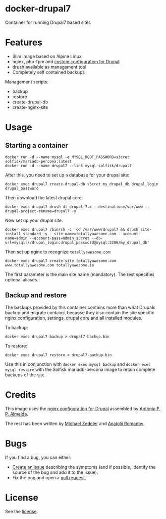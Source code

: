 # docker-drupal7

Container for running Drupal7 based sites

# Features

 * Slim image based on Alpine Linux
 * nginx, php-fpm and [custom configuration for Drupal](https://github.com/perusio/drupal-with-nginx)
 * drush available as management tool
 * Completely self contained backups

Management scripts:

 * backup
 * restore
 * create-drupal-db
 * create-nginx-site

# Usage

## Starting a container

    docker run -d --name mysql -e MYSQL_ROOT_PASSWORD=s3cret solfisk/mariadb-percona:latest
    docker run -d --name drupal7 --link mysql solfisk/drupal7

After this, you need to set up a database for your drupal site:

    docker exec drupal7 create-drupal-db s3cret my_drupal_db drupal_login drupal_password

Then download the latest drupal core:

    docker exec drupal7 drush dl drupal-7.x --destination=/var/www --drupal-project-rename=drupal7 -y
    
Now set up your drupal site:

    docker exec drupal7 /bin/sh -c 'cd /var/www/drupal7 && drush site-install standard -y --site-name=totallyawesome.com --account-name=admin --account-pass=admin_s3cret --db-url=mysql://drupal_login:drupal_password@mysql:3306/my_drupal_db'

Then set up nginx to recognize `totallyawesome.com`:

    docker exec drupal7 create-site totallyawesome.com www.totallyawesome.com totallyawesome.io

The first parameter is the main site name (mandatory). The rest specifies optional aliases.

## Backup and restore

The backups provided by this container contains more than what Drupals backup and migrate contains, because they also contain the site specific nginx configuration, settings, drupal core and all installed modules.

To backup:

    docker exec drupal7 backup > drupal7-backup.bin

To restore:

    docker exec drupal7 restore < drupal7-backup.bin

Use this in conjunction with `docker exec mysql backup` and `docker exec mysql restore` with the Solfisk mariadb-percona image to retain complete backups of the site.

# Credits

This image uses the [nginx configuration for Drupal](https://github.com/perusio/drupal-with-nginx) assembled by [António P. P. Almeida](https://github.com/perusio).

The rest has been written by [Michael Zedeler](https://github.com/mzedeler) and [Anatolii Romanov](https://github.com/vodolaz095).

# Bugs

If you find a bug, you can either:

 * [Create an issue](https://github.com/Solfisk/docker-drupal7/issues) describing the symptoms (and if possible, identify the source of the bug and add it to the issue).
 * Fix the bug and open a [pull request](https://github.com/Solfisk/docker-drupal7/pulls).

# License

See the [license](LICENSE).
